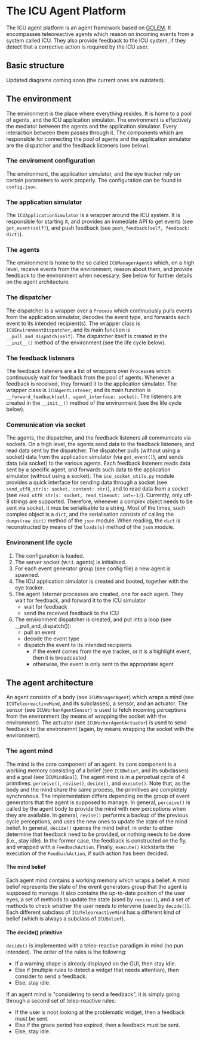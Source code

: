 # The ICU Agent Platform

The ICU agent platform is an agent framework based on [GOLEM](https://dl.acm.org/doi/10.1145/1619258.1619275). It encompasses teleoreactive agents which reason on incoming events from a system called ICU. They also provide feedback to the ICU system, if they detect that a corrective action is required by the ICU user.

## Basic structure

Updated diagrams coming soon (the current ones are outdated).

## The environment

The environment is the place where everything resides. It is home to a pool of agents, and the ICU application simulator. The environment is effectively the mediator between the agents and the spplication simulator. Every interaction between them passes through it. The components which are responsible for connecting the pool of agents and the application simulator are the dispatcher and the feedback listeners (see below).

### The enviroment configuration

The  environment, the application simulator, and the eye tracker rely on certain parameters to work properly. The configuration can be found in `config.json`.

### The application simulator

The `ICUApplicationSimulator` is a wrapper around the ICU system. It is responsible for starting it, and provides an immediate API to get events (see `get_event(self)`), and push feedback (see `push_feedback(self, feedback: dict)`).

### The agents

The environment is home to the so called `ICUManagerAgent`s which, on a high level, receive events from the environment, reason about them, and provide feedback to the environment when necessary. See below for further details on the agent architecture.

### The dispatcher

The dispatcher is a wrapper over a `Process` which continuously pulls events from the application simulator, decodes the event type, and forwards each event to its intended recipient(s). The wrapper class is `ICUEnvironmentDispatcher`, and its main function is `__pull_and_dispatch(self)`. The dispatcher itself is created in the `__init__()` method of the environment (see the life cycle below).

### The feedback listeners

The feedback listeners are a list of wrappers over `Process`es which continuously wait for feedback from the pool of agents. Whenever a feedback is received, they forward it to the application simulator. The wrapper class is `ICUAgentListener`, and its main function is `__forward_feedback(self, agent_interface: socket)`. The listeners are created in the `__init__()` method of the environment (see the life cycle below).

### Communication via socket

The agents, the dispatcher, and the feedback listeners all communicate via sockets. On a high level, the agents send data to the feedback listeners, and read data sent by the dispatcher. The dispatcher pulls (without using a socket) data from the application simulator (via `get_event()`), and sends data (via socket) to the various agents. Each feedback listeners reads data sent by a specific agent, and forwards such data to the application simulator (without using a socket). The `icu_socket_utils.py` module provides a quick interface for sending data through a socket (see `send_utf8_str(s: socket, content: str)`), and to read data from a socket (see `read_utf8_str(s: socket, read_timeout: int=-1)`). Currently, only utf-8 strings are supported. Therefore, whenever a complex object needs to be sent via socket, it mus be serialisable to a string. Most of the times, such complex object is a `dict`, and the serialisation consists of calling the `dumps(raw_dict)` method of the `json` module. When reading, the `dict` is reconstructed by means of the `loads(s)` method of the `json` module.

### Environment life cycle

1) The configuration is loaded.
2) The server socket (w.r.t. agents) is initialised.
3) For each event generator group (see config file) a new agent is spawned.
4) The ICU application simulator is created and booted, together with the eye tracker.
5) The agent listerner processes are created, one for each agent. They wait for feedback, and forward it to the ICU simulator
    - wait for feedback
    - send the received feedback to the ICU
6) The environment dispatcher is created, and put into a loop (see __pull_and_dispatch()):
    - pull an event
    - decode the event type
    - dispatch the event to its intended recipients
        - if the event comes from the eye tracker, or it is a highlight event, then it is broadcasted
        - otherwise, the event is only sent to the appropriate agent

## The agent architecture

An agent consists of a body (see `ICUManagerAgent`) which wraps a mind (see `ICUTeleoreactiveMind`, and its subclasses), a sensor, and an actuator. The sensor (see `ICUWorkerAgentSensor`) is used to fetch incoming perceptions from the environment (by means of wrapping the socket with the environment). The actuator (see `ICUWorkerAgentActuator`) is used to send feedback to the environemnt (again, by means wrapping the socket with the environment).

### The agent mind

The mind is the core component of an agent. Its core component is a working memory consisting of a belief (see `ICUBelief`, and its subclasses) and a goal (see `ICUMindGoal`). The agent mind is in a perpetual cycle of 4 primitives: `perceive()`, `revise()`, `decide()`, and `execute()`. Note that, as the body and the mind share the same process, the primitives are completely synchronous. The implementation differs depending on the group of event generators that the agent is supposed to manage. In general, `perceive()` is called by the agent body to provide the mind with new perceptions when they are available. In general, `revise()` performs a backup of the previous cycle perceptions, and uses the new ones to update the state of the mind belief. In general, `decide()` queries the mind belief, in order to either determine that feedback need to be provided, or nothing needs to be done (i.e., stay idle). In the former case, the feedback is constructed on the fly, and wrapped with a `FeedbackAction`. Finally, `execute()` kickstarts the execution of the `FeedbackAction`, if such action has been decided.

#### The mind belief

Each agent mind contains a working memory which wraps a belief. A mind belief represents the state of the event generators group that the agent is supposed to manage. It also contains the up-to-date position of the user eyes, a set of methods to update the state (used by `revise()`), and a set of methods to check whether the user needs to intervene (used by `decide()`). Each different subclass of `ICUTeleoreactiveMind` has a different kind of belief (which is always a subclass of `ICUBelief`).

#### The decide() primitive

`decide()` is implemented with a teleo-reactive paradigm in mind (no pun intended). The order of the rules is the following:

- If a warning shape is already displayed on the GUI, then stay idle.
- Else if (multiple rules to detect a widget that needs attention), then consider to send a feedback.
- Else, stay idle.

If an agent mind is "considering to send a feedback", it is simply going through a second set of teleo-reactive rules:

- If the user is noot looking at the problematic widget, then a feedback must be sent.
- Else if the grace period has expired, then a feedback must be sent.
- Else, stay idle.
